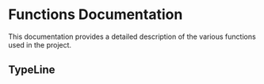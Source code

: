 # Functions Documentation

This documentation provides a detailed description of the various functions used in the project.

## TypeLine